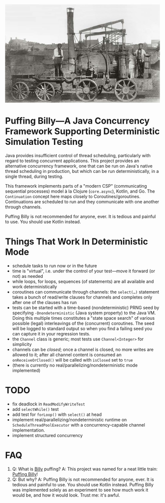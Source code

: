![Steam locomotive Puffing Billy shortly before it was handed over to the museum in 1862; public domain image from Wikipedia](documentation/images/puffing-billy.jpg)

# Puffing Billy&mdash;A Java Concurrency Framework Supporting Deterministic Simulation Testing

Java provides insufficient control of thread scheduling, particularly with regard to testing concurrent applications. This project provides an alternative concurrency framework, one that can be run on Java's native thread scheduling in production, but which can be run deterministically, in a single thread, during testing.

This framework implements parts of a "modern CSP" (communicating sequential processes) model à la Clojure (`core.async`), Kotlin, and Go. The `Continuation` concept here maps closely to Coroutines/goroutines. Continuations are scheduled to run and they communicate with one another through channels.

Puffing Billy is not recommended for anyone, ever. It is tedious and painful to use. You should use Kotlin instead.

# Things That Work In Deterministic Mode
* schedule tasks to run now or in the future
* time is "virtual", i.e. under the control of your test&mdash;move it forward (or not) as needed
* while loops, for loops, sequences (of statements) are all available and work deterministically
* coroutines can communicate through channels: the `select(…)` statement takes a bunch of read/write clauses for channels and completes only after one of the clauses has run
* tests can be started with a time-based (nondeterministic) PRNG seed by specifying `-Dnondeterministic` (Java system property) to the Java VM. Doing this multiple times constitutes a "state space search" of various possible (legal) interleavings of the (concurrent) coroutines. The seed will be logged to standard output so when you find a failing seed you can capture it in your regression tests.
* the `Channel` class is generic; most tests use `Channel<Integer>` for simplicity
* channels can be _closed_; once a channel is closed, no more writes are allowed to it; after all channel content is consumed an `onReceiveOrClosed()` will be called with `isClosed` set to `true`
* (there is currently no real/parallelizing/nondeterministic mode implemented)

# TODO
* fix deadlock in `ReadModifyWriteTest`
* add `selectWhile()` test
* add test for `forLoop()` with `select()` at head
* implement real/parallelizing/nondeterministic runtime on `ScheduleThreadPoolExecutor` with a concurrency-capable channel implementation.
* implement structured concurrency

# FAQ

1. Q: What is [Billy](https://github.com/Bill/) puffing? A: This project was named for a neat little train: [Puffing Billy](https://en.wikipedia.org/wiki/Puffing_Billy_(locomotive))!
2. Q: But why? A: Puffing Billy is not recommended for anyone, ever. It is tedious and painful to use. You should use Kotlin instead. Puffing Billy was implemented solely as an experiment to see how much work it would be, and how it would look. Trust me: it's awful.